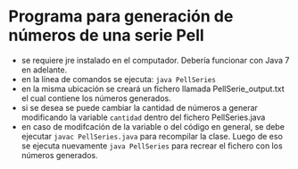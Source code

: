 # Programa para generación de números de una serie Pell

- se requiere jre instalado en el computador. Debería funcionar con Java 7 en adelante.
- en la línea de comandos se ejecuta:
    `java PellSeries`
- en la misma ubicación se creará un fichero llamada PellSerie_output.txt el cual contiene los números generados.
- si se desea se puede cambiar la cantidad de números a generar modificando la variable `cantidad` dentro del fichero PellSeries.java
- en caso de modifcación de la variable o del código en general, se debe ejecutar `javac PellSeries.java` para recompilar la clase. Luego de eso se ejecuta nuevamente `java PellSeries` para recrear el fichero con los números generados.
